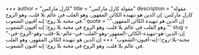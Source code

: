 +++
author = "كارل ماركس"
title = "مقولة كارل ماركس"
description = "مقولة كارل ماركس: إن الدين هو تنهيدة الكائن المقهور، وهو القلب في عالم بلا قلب، وهو الروح في محنة بلا روح؛ إنه أفيون الشعوب."
quote = '''إن الدين هو تنهيدة الكائن المقهور، وهو القلب في عالم بلا قلب، وهو الروح في محنة بلا روح؛ إنه أفيون الشعوب.''' 
slug = "إن-الدين-هو-تنهيدة-الكائن-المقهور-وهو-القلب-في-عالم-بلا-قلب-وهو-الروح-في-محنة-بلا-روح؛-إنه-أفيون-الشعوب"
+++
إن الدين هو تنهيدة الكائن المقهور، وهو القلب في عالم بلا قلب، وهو الروح في محنة بلا روح؛ إنه أفيون الشعوب.
